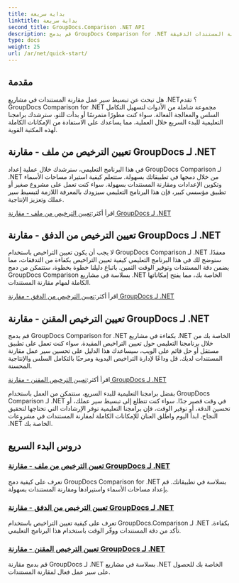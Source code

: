 ```yaml
---
title: بداية سريعة
linktitle: بداية سريعة
second_title: GroupDocs.Comparison .NET API
description: قم بدمج GroupDocs Comparison for .NET بسهولة في مشاريعك. تعرف على طرق إعداد الترخيص الفعالة لسير عمل مقارنة المستندات الدقيقة.
type: docs
weight: 25
url: /ar/net/quick-start/
---
```


## مقدمة

هل تبحث عن تبسيط سير عمل مقارنة المستندات في مشاريع .NET؟ تقدم GroupDocs Comparison for .NET مجموعة شاملة من الأدوات لتسهيل التكامل السلس والمعالجة الفعالة. سواء كنت مطورًا متمرسًا أو بدأت للتو، سترشدك برامجنا التعليمية للبدء السريع خلال العملية، مما يساعدك على الاستفادة من الإمكانات الكاملة لهذه المكتبة القوية.

## تعيين الترخيص من ملف - مقارنة GroupDocs لـ .NET

في هذا البرنامج التعليمي، سنرشدك خلال عملية إعداد GroupDocs Comparison لـ .NET من خلال دمجها في تطبيقاتك بسهولة. ستتعلم كيفية استيراد مساحات الأسماء وتكوين الإعدادات ومقارنة المستندات بسهولة. سواء كنت تعمل على مشروع صغير أو تطبيق مؤسسي كبير، فإن هذا البرنامج التعليمي سيزودك بالمعرفة اللازمة لتبسيط سير عملك وتعزيز الإنتاجية.

 اقرأ أكثر:[تعيين الترخيص من ملف - مقارنة GroupDocs لـ .NET](./set-license-from-file/)

## تعيين الترخيص من الدفق - مقارنة GroupDocs لـ .NET

لا يجب أن يكون تعيين التراخيص باستخدام GroupDocs Comparison لـ .NET معقدًا. سنوضح لك في هذا البرنامج التعليمي كيفية تعيين التراخيص بكفاءة من التدفقات، مما يضمن دقة المستندات وتوفير الوقت الثمين. باتباع دليلنا خطوة بخطوة، ستتمكن من دمج GroupDocs Comparison بسلاسة في مشاريع .NET الخاصة بك، مما يفتح إمكاناتها الكاملة لمهام مقارنة المستندات.

 اقرأ أكثر:[تعيين الترخيص من الدفق - مقارنة GroupDocs لـ .NET](./set-license-from-stream/)

## تعيين الترخيص المقنن - مقارنة GroupDocs لـ .NET

قم بدمج GroupDocs Comparison for .NET بكفاءة في مشاريع .NET الخاصة بك من خلال برنامجنا التعليمي حول تعيين التراخيص المقيدة. سواء كنت تعمل على تطبيق مستقل أو حل قائم على الويب، سيساعدك هذا الدليل على تحسين سير عمل مقارنة المستندات لديك. قل وداعًا لإدارة التراخيص اليدوية ومرحبًا بالتكامل السلس والإنتاجية المحسنة.

 اقرأ أكثر:[تعيين الترخيص المقنن - مقارنة GroupDocs لـ .NET](./set-metered-license/)

بفضل برامجنا التعليمية للبدء السريع، ستتمكن من العمل باستخدام GroupDocs Comparison لـ .NET في وقت قصير جدًا. سواء كنت تتطلع إلى تبسيط سير عملك، أو تحسين الدقة، أو توفير الوقت، فإن برامجنا التعليمية توفر الإرشادات التي تحتاجها لتحقيق النجاح. ابدأ اليوم واطلق العنان للإمكانات الكاملة لمقارنة المستندات في مشروعات .NET الخاصة بك.
## دروس البدء السريع
### [تعيين الترخيص من ملف - مقارنة GroupDocs لـ .NET](./set-license-from-file/)
تعرف على كيفية دمج GroupDocs Comparison for .NET بسلاسة في تطبيقاتك. قم بإعداد مساحات الأسماء واستيرادها ومقارنة المستندات بسهولة.
### [تعيين الترخيص من الدفق - مقارنة GroupDocs لـ .NET](./set-license-from-stream/)
تعرف على كيفية تعيين التراخيص باستخدام GroupDocs.Comparison لـ .NET بكفاءة. تأكد من دقة المستندات ووفّر الوقت باستخدام هذا البرنامج التعليمي.
### [تعيين الترخيص المقنن - مقارنة GroupDocs لـ .NET](./set-metered-license/)
قم بدمج مقارنة GroupDocs لـ .NET بسلاسة في مشاريع .NET الخاصة بك للحصول على سير عمل فعال لمقارنة المستندات.